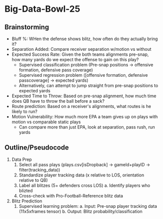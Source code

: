 # Big-Data-Bowl-25

## Brainstorming
* Bluff %: WHen the defense shows blitz, how often do they actually bring it?
* Separation Added: Compare receiver separation w/motion vs without
* Expected Success Rate: Given the both teams alignments pre-snap, how many yards do we expect the offense to gain on this play?
    * Supervised classification problem (Pre-snap positions -> offensive formation, defensive pass coverage)
    * Supervised regression problem ([offensive formation, defensive passcoverage] -> expected yards)
    * Alternatively, can attempt to jump straight from pre-snap positions to expected yards
* Expected Time to Throw: Based on pre-snap alignment, how much time does QB have to throw the ball before a sack?
* Route prediction: Based on a receiver's alignments, what routes is he likely to run?
* Motion Vulnerability: How much more EPA a team gives up on plays with motion vs comparable static plays
    * Can compare more than just EPA, look at separation, pass rush, run yards

## Outline/Pseudocode
1. Data Prep
    1. Select all pass plays (plays.csv[isDropback] -> gameId+playID -> filter(tracking_data))
    2. Standardize player tracking data (x relative to LOS, orientation relative to QB)
    3. Label all blitzes (5+ defenders cross LOS)
        a. Identify players who blizted
    4. Cross-check with Pro-Football-Reference blitz data
2. Blitz Prediction
    1. Supervised learning problem:
        a. Input: Pre-snap player tracking data (11x5xframes tensor)
        b. Output: Blitz probability/classification

